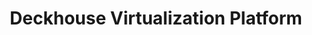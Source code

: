 ---
title: "Deckhouse Virtualization Platform"
permalink: ru/virtualization-platform/documentation/user/project-access.html
lang: ru
---